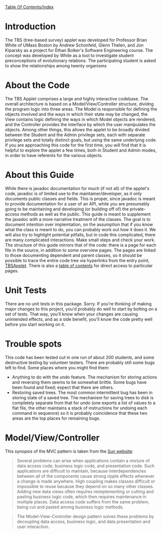 [Table Of Contents/Index](DevGuideTOC.md)

# Introduction #

The TBS (tree-based survey) applet was developed for Professor Brian White of UMass Boston by Andrew Schonfeld, Glenn Thelen, and Jon Kiparsky as a project for Ethan Bolker's Software Engineering course. The concept was developed by White as a tool to investigate student preconceptions of evolutionary relations. The participating student is asked to show the relationships among twenty organisms

# About the Code #

The TBS Applet comprises a large and highly interactive codebase. The overall architecture is based on a Model/View/Controller structure, dividng the program logic into three areas. The Model is responsible for defining the objects involved and the ways in which their state may be changed, the View contains logic defining the ways in which Model objects are rendered, and the Controller provides the interface by which the user manipulates the objects. Among other things, this allows the applet to be broadly divided between the Student and the Admin privilege sets, each with separate privilege sets and totally distinct goals, but using the same underlying code.
If you are approaching this code for the first time, you will find that it is helpful to explore the applet a few times, both in Student and Admin modes, in order to have referents for the various objects.


# About this Guide #

While there is javadoc documentation for much (if not all) of the applet's code, javadoc is of limited use to the maintainer/developer, as it only documents public classes and fields. This is proper, since javadoc is meant to provide documentation for a user of an API, while you are presumably going to be maintaining and developing (or building off of) the private-access methods as well as the public.
This guide is meant to supplement the javadoc with a more narrative treatment of the classes. The goal is to document intention over implemtation, on the assumption that if you know what the class is meant to do, you can probably work out how it does it. We will also try to highlight potential pitfalls, but in code this complicated, there are many complicated interactions. Make small steps and check your work.
The structure of this guide mirrors that of the code: there is a page for each file in the source, in addition to some overview pages. The pages are linked to those documenting dependent and parent classes, so it should be possible to trace the entire code tree via hyperlinks from the entry point, [TBSApplet](TBSApplet.md). There is also a [table of contents](DevGuideTOC.md) for direct access to particular pages.


# Unit Tests #
There are no unit tests in this package. Sorry. If you're thinking of making major changes to this project, you'd probably do well to start by bolting on a set of tests. That way, you'll know when your changes are causing unintended effects, and as a side benefit, you'll know the code pretty well before you start working on it.


# Trouble spots #
This code has been tested out in one run of about 200 students, and some destructive testing by volunteer testers. There are probably still some bugs left to find.
Some places where you might find them:
  * Anything to do with the undo feature. The mechanism for storing actions and reversing them seems to be somewhat brittle. Some bugs have been found and fixed; expect that there are others.
  * Restoring saved trees. The most common intermittent bug has been in storing state of a saved tree. The mechanism for saving trees to disk is completely separate from that for undo (one exports a list of values to a flat file, the other maintains a stack of instructions for undoing each command in sequence) so it is probably coincidence that these two areas are the top places for remaining bugs.





# Model/View/Controller #

This synopsis of the MVC pattern is taken from the [Sun website](http://java.sun.com/blueprints/patterns/MVC.html):
> Several problems can arise when applications contain a mixture of data access code,  business logic code, and presentation code. Such applications are difficult to maintain, because interdependencies between all of the components cause strong ripple effects whenever a change is made anywhere. High coupling makes classes difficult or impossible to reuse because they depend on so many other classes. Adding new data views often requires reimplementing or cutting and pasting business logic code, which then requires maintenance in multiple places. Data access code suffers from the same problem, being cut and pasted among business logic methods.

> The Model-View-Controller design pattern solves these problems by decoupling data access, business logic, and data presentation and user interaction.